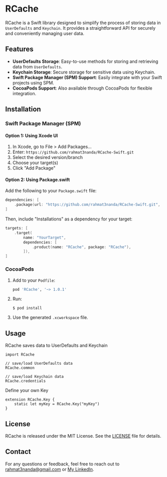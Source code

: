 # RCache

RCache is a Swift library designed to simplify the process of storing data in `UserDefaults` and `Keychain`. It provides a straightforward API for securely and conveniently managing user data.

## Features

- **UserDefaults Storage**: Easy-to-use methods for storing and retrieving data from `UserDefaults`.
- **Keychain Storage**: Secure storage for sensitive data using Keychain.
- **Swift Package Manager (SPM) Support**: Easily integrate with your Swift projects using SPM.
- **CocoaPods Support**: Also available through CocoaPods for flexible integration.

## Installation
### Swift Package Manager (SPM)

#### Option 1: Using Xcode UI

1. In Xcode, go to File > Add Packages...
2. Enter: `https://github.com/rahmat3nanda/RCache-Swift.git`
3. Select the desired version/branch
4. Choose your target(s)
5. Click "Add Package"

#### Option 2: Using Package.swift

Add the following to your `Package.swift` file:

```swift
dependencies: [
    .package(url: "https://github.com/rahmat3nanda/RCache-Swift.git", .upToNextMajor(from: "1.0.1"))
]
```

Then, include "Installations" as a dependency for your target:

```swift
targets: [
    .target(
        name: "YourTarget",
        dependencies: [
            .product(name: "RCache", package: "RCache"),
        ]),
]
```

### CocoaPods

1. Add to your `Podfile`:
   ```ruby
   pod 'RCache', '~> 1.0.1'
   ```

2. Run:
   ```
   $ pod install
   ```

3. Use the generated `.xcworkspace` file.

## Usage

RCache saves data to UserDefaults and Keychain
```
import RCache

// save/load UserDefaults data
RCache.common

// save/load Keychain data
RCache.credentials
```



Define your own Key
```
extension RCache.Key {
    static let myKey = RCache.Key("myKey")
}
```

## License
RCache is released under the MIT License. See the [LICENSE](https://github.com/rahmat3nanda/RCache-Swift?tab=MIT-1-ov-file) file for details.

## Contact
For any questions or feedback, feel free to reach out to [rahmat3nanda@gmail.com](mailto:rahmat3nanda@gmail.com) or [My LinkedIn](https://www.linkedin.com/in/rahmat-trinanda/).